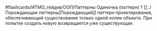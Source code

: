 #flashcards/ИТМО_гейдев/ООП/Паттерны
Одиночка (паттерн)
?
[[../Порождающие паттерны|Порождающий]] паттерн проектирования, обеспечивающий существование только одной копии объекта. При попытке создать новую возвращается уже существующая.
